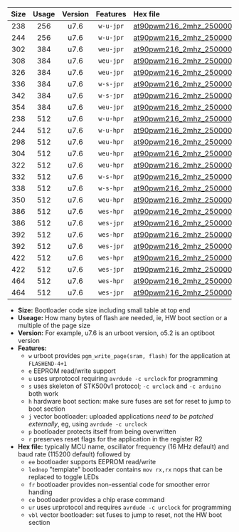 |Size|Usage|Version|Features|Hex file|
|:-:|:-:|:-:|:-:|:--|
|238|256|u7.6|`w-u-jpr`|[at90pwm216_2mhz_250000bps_ur_vbl.hex](https://raw.githubusercontent.com/stefanrueger/urboot/main/at90pwm216_2mhz_250000bps_ur_vbl.hex)|
|244|256|u7.6|`w-u-jpr`|[at90pwm216_2mhz_250000bps_lednop_ur_vbl.hex](https://raw.githubusercontent.com/stefanrueger/urboot/main/at90pwm216_2mhz_250000bps_lednop_ur_vbl.hex)|
|302|384|u7.6|`weu-jpr`|[at90pwm216_2mhz_250000bps_ee_ur_vbl.hex](https://raw.githubusercontent.com/stefanrueger/urboot/main/at90pwm216_2mhz_250000bps_ee_ur_vbl.hex)|
|308|384|u7.6|`weu-jpr`|[at90pwm216_2mhz_250000bps_ee_lednop_ur_vbl.hex](https://raw.githubusercontent.com/stefanrueger/urboot/main/at90pwm216_2mhz_250000bps_ee_lednop_ur_vbl.hex)|
|326|384|u7.6|`weu-jpr`|[at90pwm216_2mhz_250000bps_ee_lednop_fr_ur_vbl.hex](https://raw.githubusercontent.com/stefanrueger/urboot/main/at90pwm216_2mhz_250000bps_ee_lednop_fr_ur_vbl.hex)|
|336|384|u7.6|`w-s-jpr`|[at90pwm216_2mhz_250000bps_vbl.hex](https://raw.githubusercontent.com/stefanrueger/urboot/main/at90pwm216_2mhz_250000bps_vbl.hex)|
|342|384|u7.6|`w-s-jpr`|[at90pwm216_2mhz_250000bps_lednop_vbl.hex](https://raw.githubusercontent.com/stefanrueger/urboot/main/at90pwm216_2mhz_250000bps_lednop_vbl.hex)|
|354|384|u7.6|`weu-jpr`|[at90pwm216_2mhz_250000bps_ee_lednop_fr_ce_ur_vbl.hex](https://raw.githubusercontent.com/stefanrueger/urboot/main/at90pwm216_2mhz_250000bps_ee_lednop_fr_ce_ur_vbl.hex)|
|238|512|u7.6|`w-u-hpr`|[at90pwm216_2mhz_250000bps_ur.hex](https://raw.githubusercontent.com/stefanrueger/urboot/main/at90pwm216_2mhz_250000bps_ur.hex)|
|244|512|u7.6|`w-u-hpr`|[at90pwm216_2mhz_250000bps_lednop_ur.hex](https://raw.githubusercontent.com/stefanrueger/urboot/main/at90pwm216_2mhz_250000bps_lednop_ur.hex)|
|298|512|u7.6|`weu-hpr`|[at90pwm216_2mhz_250000bps_ee_ur.hex](https://raw.githubusercontent.com/stefanrueger/urboot/main/at90pwm216_2mhz_250000bps_ee_ur.hex)|
|304|512|u7.6|`weu-hpr`|[at90pwm216_2mhz_250000bps_ee_lednop_ur.hex](https://raw.githubusercontent.com/stefanrueger/urboot/main/at90pwm216_2mhz_250000bps_ee_lednop_ur.hex)|
|322|512|u7.6|`weu-hpr`|[at90pwm216_2mhz_250000bps_ee_lednop_fr_ur.hex](https://raw.githubusercontent.com/stefanrueger/urboot/main/at90pwm216_2mhz_250000bps_ee_lednop_fr_ur.hex)|
|332|512|u7.6|`w-s-hpr`|[at90pwm216_2mhz_250000bps.hex](https://raw.githubusercontent.com/stefanrueger/urboot/main/at90pwm216_2mhz_250000bps.hex)|
|338|512|u7.6|`w-s-hpr`|[at90pwm216_2mhz_250000bps_lednop.hex](https://raw.githubusercontent.com/stefanrueger/urboot/main/at90pwm216_2mhz_250000bps_lednop.hex)|
|350|512|u7.6|`weu-hpr`|[at90pwm216_2mhz_250000bps_ee_lednop_fr_ce_ur.hex](https://raw.githubusercontent.com/stefanrueger/urboot/main/at90pwm216_2mhz_250000bps_ee_lednop_fr_ce_ur.hex)|
|386|512|u7.6|`wes-hpr`|[at90pwm216_2mhz_250000bps_ee.hex](https://raw.githubusercontent.com/stefanrueger/urboot/main/at90pwm216_2mhz_250000bps_ee.hex)|
|386|512|u7.6|`wes-jpr`|[at90pwm216_2mhz_250000bps_ee_vbl.hex](https://raw.githubusercontent.com/stefanrueger/urboot/main/at90pwm216_2mhz_250000bps_ee_vbl.hex)|
|392|512|u7.6|`wes-hpr`|[at90pwm216_2mhz_250000bps_ee_lednop.hex](https://raw.githubusercontent.com/stefanrueger/urboot/main/at90pwm216_2mhz_250000bps_ee_lednop.hex)|
|392|512|u7.6|`wes-jpr`|[at90pwm216_2mhz_250000bps_ee_lednop_vbl.hex](https://raw.githubusercontent.com/stefanrueger/urboot/main/at90pwm216_2mhz_250000bps_ee_lednop_vbl.hex)|
|422|512|u7.6|`wes-hpr`|[at90pwm216_2mhz_250000bps_ee_lednop_fr.hex](https://raw.githubusercontent.com/stefanrueger/urboot/main/at90pwm216_2mhz_250000bps_ee_lednop_fr.hex)|
|422|512|u7.6|`wes-jpr`|[at90pwm216_2mhz_250000bps_ee_lednop_fr_vbl.hex](https://raw.githubusercontent.com/stefanrueger/urboot/main/at90pwm216_2mhz_250000bps_ee_lednop_fr_vbl.hex)|
|464|512|u7.6|`wes-hpr`|[at90pwm216_2mhz_250000bps_ee_lednop_fr_ce.hex](https://raw.githubusercontent.com/stefanrueger/urboot/main/at90pwm216_2mhz_250000bps_ee_lednop_fr_ce.hex)|
|464|512|u7.6|`wes-jpr`|[at90pwm216_2mhz_250000bps_ee_lednop_fr_ce_vbl.hex](https://raw.githubusercontent.com/stefanrueger/urboot/main/at90pwm216_2mhz_250000bps_ee_lednop_fr_ce_vbl.hex)|

- **Size:** Bootloader code size including small table at top end
- **Useage:** How many bytes of flash are needed, ie, HW boot section or a multiple of the page size
- **Version:** For example, u7.6 is an urboot version, o5.2 is an optiboot version
- **Features:**
  + `w` urboot provides `pgm_write_page(sram, flash)` for the application at `FLASHEND-4+1`
  + `e` EEPROM read/write support
  + `u` uses urprotocol requiring `avrdude -c urclock` for programming
  + `s` uses skeleton of STK500v1 protocol; `-c urclock` and `-c arduino` both work
  + `h` hardware boot section: make sure fuses are set for reset to jump to boot section
  + `j` vector bootloader: uploaded applications *need to be patched externally*, eg, using `avrdude -c urclock`
  + `p` bootloader protects itself from being overwritten
  + `r` preserves reset flags for the application in the register R2
- **Hex file:** typically MCU name, oscillator frequency (16 MHz default) and baud rate (115200 default) followed by
  + `ee` bootloader supports EEPROM read/write
  + `lednop` "template" bootloader contains `mov rx,rx` nops that can be replaced to toggle LEDs
  + `fr` bootloader provides non-essential code for smoother error handing
  + `ce` bootloader provides a chip erase command
  + `ur` uses urprotocol and requires `avrdude -c urclock` for programming
  + `vbl` vector bootloader: set fuses to jump to reset, not the HW boot section
